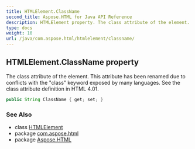 ```yaml
---
title: HTMLElement.ClassName
second_title: Aspose.HTML for Java API Reference
description: HTMLElement property. The class attribute of the element. This attribute has been renamed due to conflicts with the class keyword exposed by many languages. See the class attribute definition in HTML 4.01
type: docs
weight: 10
url: /java/com.aspose.html/htmlelement/classname/
---
```

## HTMLElement.ClassName property

The class attribute of the element. This attribute has been renamed due to conflicts with the "class" keyword exposed by many languages. See the class attribute definition in HTML 4.01.

```java
public String ClassName { get; set; }
```

### See Also

* class [HTMLElement](../)
* package [com.aspose.html](../../htmlelement/)
* package [Aspose.HTML](../../../)
